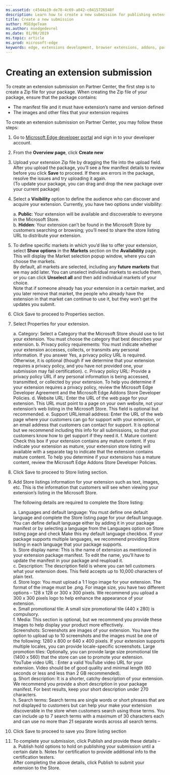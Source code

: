 ```yaml
---
ms.assetid: c4544a19-de78-4c69-a042-c0415726548f
description: Learn how to create a new submission for publishing extension on Microsoft Edge Addons Store.
title: Create a new submission
author: MSEdgeTeam
ms.author: msedgedevrel
ms.date: 01/08/2019
ms.topic: article
ms.prod: microsoft-edge
keywords: edge, extensions development, browser extensions, addons, partner center, developer
---
```

# Creating an extension submission

To create an extension submission on Partner Center, the first step is to create a Zip file for your package. When creating the Zip file of your package, ensure that the package contains:  

- The manifest file and it must have extension’s name and version defined
- The images and other files that your extension requires
  
To create an extension submission on Partner Center, you may follow these steps:
  
1.	Go to [Microsoft Edge developer portal] and sign in to your developer account. 
2.	From the **Overview page**, click **Create new**
3.	Upload your extension Zip file by dragging the file into the upload field. After you upload the package, you’ll see a few manifest details to review before you click **Save** to proceed. If there are errors in the package, resolve the issues and try uploading it again.  
(To update your package, you can drag and drop the new package over your current package)

4.	Select a **Visibility** option to define the audience who can discover and acquire your extension. Currently, you have two options under visibility:  

    a. **Public**: Your extension will be available and discoverable to everyone in the Microsoft Store.  
    b. **Hidden**: Your extension can’t be found in the Microsoft Store by customers searching or browsing; you’ll need to share the store listing URL to distribute your extension.

5.	To define specific markets in which you’d like to offer your extension, select **Show options** in the **Markets** section on the **Availability** page. This will display the Market selection popup window, where you can choose the markets.  
By default, all markets are selected, including any **future markets** that we may add later. You can unselect individual markets to exclude them, or you can click **Unselect all** and then add individual markets of your choice.  
Note that if someone already has your extension in a certain market, and you later remove that market, the people who already have the extension in that market can continue to use it, but they won’t get the updates you submit.  

6.	Click Save to proceed to Properties section. 
7.	Select Properties for your extension.  

    a.	Category: Select a Category that the Microsoft Store should use to list your extension. You must choose the category that best describes your extension.
    b.	Privacy policy requirements: You must indicate whether your extension accesses, collects, or transmits any personal information. If you answer Yes, a privacy policy URL is required. Otherwise, it is optional (though if we determine that your extension requires a privacy policy, and you have not provided one, your submission may fail certification).
    c.	Privacy policy URL: Provide a privacy policy URL if any personal information is being accessed, transmitted, or collected by your extension. To help you determine if your extension requires a privacy policy, review the Microsoft Edge Developer Agreement and the Microsoft Edge Addons Store Developer Policies.
    d.	Website URL: Enter the URL of the web page for your extension. This URL must point to a page on your own website, not your extension’s web listing in the Microsoft Store. This field is optional but recommended.
    e.	Support URL/email address: Enter the URL of the web page where your customers can go for support with your extension, or an email address that customers can contact for support. It is optional but we recommend including this info for all submissions, so that your customers know how to get support if they need it.
    f.	Mature content:  Check this box if your extension contains any mature content. If you indicate your extension as mature, your extension store listing will available with a separate tag to indicate that the extension contains mature content. To help you determine if your extensions has a mature content, review the Microsoft Edge Addons Store Developer Policies.

8.	Click Save to proceed to Store listing section. 
9.	Add Store listings information for your extension such as text, images, etc. This is the information that customers will see when viewing your extension’s listing in the Microsoft Store.  

    The following details are required to complete the Store listing:  

    a.	Languages and default language: You must define one default language and complete the Store listing page for your default language. You can define default language either by adding it in your package manifest or by selecting a language from the Languages option on Store listing page and check Make this my default language checkbox. If your package supports multiple languages, we recommend providing Store listing in each language that your package supports.  
    b.	Store display name: This is the name of extension as mentioned in your extension package manifest. To edit the name, you’ll have to update the manifest in your package and reupload it.  
    c.	Description: The description field is where you can tell customers what your extension does. This field accepts up to 10,000 characters of plain text.  
    d.	Store logo: You must upload a 1:1 logo image for your extension. The format of the image must be .png. For image size, you have two different options – 128 x 128 or 300 x 300 pixels. We recommend you upload a 300 x 300 pixels logo to help enhance the appearance of your extension.  
    e.	Small promotional tile: A small size promotional tile (440 x 280) is compulsory.  
    f.	Media: This section is optional, but we recommend you provide these images to help display your product more effectively.  
    Screenshots: Screenshots are images of your extension. You have the option to upload up to 10 screenshots and the images must be one of the following: 1280 x 800 or 640 x 400 pixels. If your extension supports multiple locales, you can provide locale-specific screenshots.
    Large promotion tiles: Optionally, you can provide large size promotional tile (1400 x 560) that the store can use to promote your extension.  
    YouTube video URL : Enter a valid YouTube video URL for your extension. Video should be of good quality and minimal length (60 seconds or less and less than 2 GB recommended).  
    g.	Short description: It is a shorter, catchy description of your extension. We recommend you provide a short description in your package manifest. For best results, keep your short description under 270 characters.  
    h.	Search terms: Search terms are single words or short phrases that are not displayed to customers but can help your make your extension discoverable in the store when customers search using those terms. You can include up to 7 search terms with a maximum of 30 characters each and can use no more than 21 separate words across all search terms.  
10.	Click Save to proceed to save you Store listing section
11.	To complete your submission, click Publish and provide these details –
    a.	Publish hold options to hold on publishing your submission until a certain date
    b.	Notes for certification to provide additional info to the certification testers.  
    After completing the above details, click Publish to submit your extension to the Store.

[Microsoft Edge developer portal]: https://www.bing.com/

